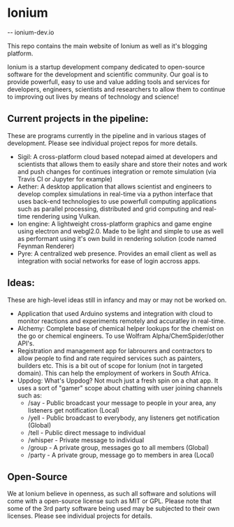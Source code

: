 # Ionium
-- ionium-dev.io

This repo contains the main website of Ionium as well as it's blogging platform.

Ionium is a startup development company dedicated to open-source software for the development and scientific community. Our goal is to provide powerfull, easy to use and value adding tools and services for developers, engineers, scientists and researchers to allow them to continue to improving out lives by means of technology and science!

## Current projects in the pipeline:
These are programs currently in the pipeline and in various stages of development. Please see individual project repos for more details.
- Sigil: A cross-platform cloud based notepad aimed at developers and scientists that allows them to easily share and store their notes and work and push changes for continues integration or remote simulation (via Travis CI or Jupyter for example)
- Aether: A desktop application that allows scientist and engineers to develop complex simulations in real-time via a python interface that uses back-end technologies to use powerfull computing applications such as parallel processing, distributed and grid computing and real-time rendering using Vulkan.
- Ion engine: A lightweight cross-platform graphics and game engine using electron and webgl2.0. Made to be light and simple to use as well as performant using it's own build in rendering solution (code named Feynman Renderer)
- Pyre: A centralized web presence. Provides an email client as well as integration with social networks for ease of login accross apps.

## Ideas:
These are high-level ideas still in infancy and may or may not be worked on.
- Application that used Arduino systems and integration with cloud to monitor reactions and experiments remotely and accuratley in real-time.
- Alchemy: Complete base of chemical helper lookups for the chemist on the go or chemical engineers. To use Wolfram Alpha/ChemSpider/other API's.
- Registration and management app for labrourers and contractors to allow people to find and rate required services such as painters, builders etc. This is a bit out of scope for Ionium (not in targeted domain). This can help the employment of workers in South Africa.
- Uppdog: What's Uppdog? Not much just a fresh spin on a chat app. It uses a sort of "gamer" scope about chatting with user joining channels such as:
  - /say - Public broadcast your message to people in your area, any listeners get notification (Local)
  - /yell - Public broadcast to everybody, any listeners get notification (Global)
  - /tell - Public direct message to individual
  - /whisper - Private message to individual
  - /group - A private group, messages go to all members (Global)
  - /party - A private group, message go to members in area (Local)

## Open-Source
We at Ionium believe in openness, as such all software and solutions will come with a open-source license such as MIT or GPL. Please note that some of the 3rd party software being used may be subjected to their own licenses. Please see individual projects for details.

